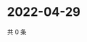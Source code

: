 # 2022-04-29

共 0 条

<!-- BEGIN WEIBO -->
<!-- 最后更新时间 Fri Apr 29 2022 12:26:42 GMT+0800 (China Standard Time) -->

<!-- END WEIBO -->

